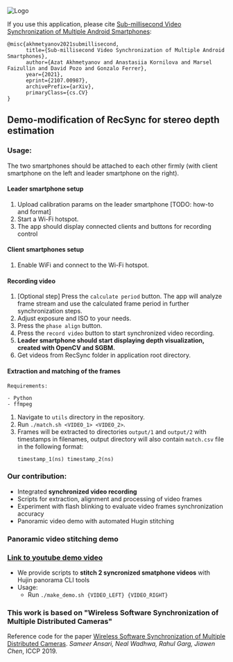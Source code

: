 ![Logo](https://imgur.com/YtJA0E2.png)

If you use this application, please cite [Sub-millisecond Video Synchronization of Multiple Android Smartphones](https://arxiv.org/abs/2107.00987):
```
@misc{akhmetyanov2021submillisecond,
      title={Sub-millisecond Video Synchronization of Multiple Android Smartphones}, 
      author={Azat Akhmetyanov and Anastasiia Kornilova and Marsel Faizullin and David Pozo and Gonzalo Ferrer},
      year={2021},
      eprint={2107.00987},
      archivePrefix={arXiv},
      primaryClass={cs.CV}
}
```
## Demo-modification of RecSync for stereo depth estimation



### Usage:

The two smartphones should be attached to each other firmly (with client smartphone on the left and leader smartphone on the right).

#### Leader smartphone setup

1.  Upload calibration params on the leader smartphone [TODO: how-to and format]
2.  Start a Wi-Fi hotspot.
3.  The app should display connected clients and buttons for recording control

#### Client smartphones setup

1.  Enable WiFi and connect to the Wi-Fi hotspot.

#### Recording video

1.  [Optional step] Press the ```calculate period``` button. The app will analyze frame stream and use the calculated frame period in further synchronization steps.
2.  Adjust exposure and ISO to your needs.
3.  Press the ```phase align``` button.
4.  Press the ```record video``` button to start synchronized video recording.
5.  **Leader smartphone should start displaying depth visualization, created with OpenCV and SGBM.**
6.  Get videos from RecSync folder in application root directory.

#### Extraction and matching of the frames

```
Requirements:

- Python
- ffmpeg
```

1. Navigate to ```utils``` directory in the repository.
2. Run ```./match.sh <VIDEO_1> <VIDEO_2>```.
3. Frames will be extracted to directories ```output/1``` and ```output/2``` with timestamps in filenames, output directory will also contain ```match.csv``` file in the following format:
    ```
    timestamp_1(ns) timestamp_2(ns)
    ```

### Our contribution:

- Integrated **synchronized video recording**
- Scripts for extraction, alignment and processing of video frames
- Experiment with flash blinking to evaluate video frames synchronization accuracy
- Panoramic video demo with automated Hugin stitching

### Panoramic video stitching demo

### [Link to youtube demo video](https://youtu.be/W6iANtCuQ-o)

- We provide scripts to **stitch 2 syncronized smatphone videos** with Hujin panorama CLI tools
- Usage:
    - Run ```./make_demo.sh {VIDEO_LEFT} {VIDEO_RIGHT}```

### This work is based on "Wireless Software Synchronization of Multiple Distributed Cameras"

Reference code for the paper
[Wireless Software Synchronization of Multiple Distributed Cameras](https://arxiv.org/abs/1812.09366).
_Sameer Ansari, Neal Wadhwa, Rahul Garg, Jiawen Chen_, ICCP 2019.
